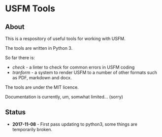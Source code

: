 # USFM Tools

## About

This is a respository of useful tools for working with USFM.

The tools are written in Python 3.

So far there is:

* *check* - a linter to check for common errors in USFM coding
* *tranform* - a system to render USFM to a number of other formats such as PDF, markdown and docx.

The tools are under the MIT licence.

Documentation is currently, um, somwhat limited... (sorry)

## Status

* **2017-11-08** - First pass updating to python3, some things are temporarily broken.